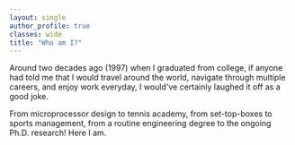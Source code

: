 ```yaml
---
layout: single
author_profile: true
classes: wide
title: "Who am I?"
---
```


Around two decades ago (1997) when I graduated from college, if anyone had told me that I would travel around the world, navigate through multiple careers, and enjoy work everyday, I would've certainly laughed it off as a good joke.

From microprocessor design to tennis academy, from set-top-boxes to sports management, from a routine engineering degree to the ongoing Ph.D. research! Here I am.
